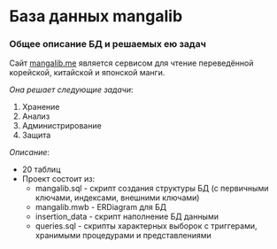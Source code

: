 # База данных mangalib

### Общее описание БД и решаемых ею задач

Сайт [mangalib.me](https://mangalib.me/) является сервисом для чтение переведённой корейской, китайской и японской манги.

*Она решает следующие задачи*:
1. Хранение
2. Анализ
3. Администрирование
4. Защита

*Описание*:
- 20 таблиц
- Проект состоит из:
  - mangalib.sql - скрипт создания структуры БД (с первичными ключами, индексами, внешними ключами) 
  - mangalib.mwb - ERDiagram для БД
  - insertion_data - скрипт наполнение БД данными
  - queries.sql - скрипты характерных выборок с триггерами, хранимыми процедурами и представлениями
